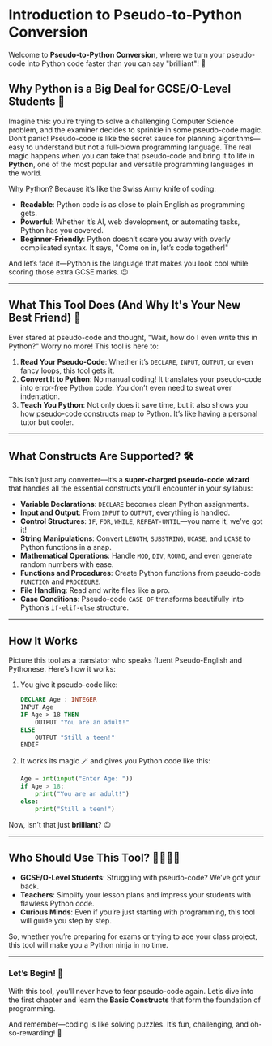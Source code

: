 # Introduction to Pseudo-to-Python Conversion

Welcome to **Pseudo-to-Python Conversion**, where we turn your pseudo-code into Python code faster than you can say "brilliant"! 🎉

## Why Python is a Big Deal for GCSE/O-Level Students 🐍

Imagine this: you’re trying to solve a challenging Computer Science problem, and the examiner decides to sprinkle in some pseudo-code magic. Don’t panic! Pseudo-code is like the secret sauce for planning algorithms—easy to understand but not a full-blown programming language. The real magic happens when you can take that pseudo-code and bring it to life in **Python**, one of the most popular and versatile programming languages in the world.

Why Python? Because it’s like the Swiss Army knife of coding:

- **Readable**: Python code is as close to plain English as programming gets.
- **Powerful**: Whether it’s AI, web development, or automating tasks, Python has you covered.
- **Beginner-Friendly**: Python doesn’t scare you away with overly complicated syntax. It says, "Come on in, let’s code together!"

And let’s face it—Python is the language that makes you look cool while scoring those extra GCSE marks. 😉

---

## What This Tool Does (And Why It's Your New Best Friend) 🤖

Ever stared at pseudo-code and thought, "Wait, how do I even write this in Python?" Worry no more! This tool is here to:

1. **Read Your Pseudo-Code**: Whether it’s `DECLARE`, `INPUT`, `OUTPUT`, or even fancy loops, this tool gets it.
2. **Convert It to Python**: No manual coding! It translates your pseudo-code into error-free Python code. You don’t even need to sweat over indentation. 
3. **Teach You Python**: Not only does it save time, but it also shows you how pseudo-code constructs map to Python. It’s like having a personal tutor but cooler.

---

## What Constructs Are Supported? 🛠️

This isn’t just any converter—it’s a **super-charged pseudo-code wizard** that handles all the essential constructs you'll encounter in your syllabus:

- **Variable Declarations**: `DECLARE` becomes clean Python assignments.
- **Input and Output**: From `INPUT` to `OUTPUT`, everything is handled.
- **Control Structures**: `IF`, `FOR`, `WHILE`, `REPEAT-UNTIL`—you name it, we’ve got it!
- **String Manipulations**: Convert `LENGTH`, `SUBSTRING`, `UCASE`, and `LCASE` to Python functions in a snap.
- **Mathematical Operations**: Handle `MOD`, `DIV`, `ROUND`, and even generate random numbers with ease.
- **Functions and Procedures**: Create Python functions from pseudo-code `FUNCTION` and `PROCEDURE`.
- **File Handling**: Read and write files like a pro.
- **Case Conditions**: Pseudo-code `CASE OF` transforms beautifully into Python’s `if-elif-else` structure.

---

## How It Works

Picture this tool as a translator who speaks fluent Pseudo-English and Pythonese. Here’s how it works:

1. You give it pseudo-code like:
   ```vb
   DECLARE Age : INTEGER
   INPUT Age
   IF Age > 18 THEN
       OUTPUT "You are an adult!"
   ELSE
       OUTPUT "Still a teen!"
   ENDIF
   ```

2. It works its magic 🪄 and gives you Python code like this:
   ```python
   Age = int(input("Enter Age: "))
   if Age > 18:
       print("You are an adult!")
   else:
       print("Still a teen!")
   ```

Now, isn’t that just **brilliant**? 😉

---

## Who Should Use This Tool? 🙋‍♀️🙋‍♂️

- **GCSE/O-Level Students**: Struggling with pseudo-code? We’ve got your back.
- **Teachers**: Simplify your lesson plans and impress your students with flawless Python code.
- **Curious Minds**: Even if you’re just starting with programming, this tool will guide you step by step.

So, whether you’re preparing for exams or trying to ace your class project, this tool will make you a Python ninja in no time.

---

### Let’s Begin! 🚀

With this tool, you’ll never have to fear pseudo-code again. Let’s dive into the first chapter and learn the **Basic Constructs** that form the foundation of programming.

And remember—coding is like solving puzzles. It’s fun, challenging, and oh-so-rewarding! 🧩

